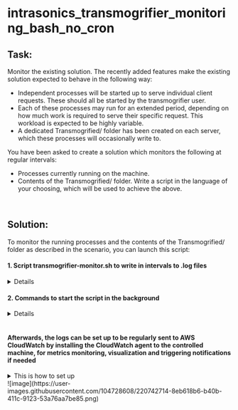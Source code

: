 # intrasonics_transmogrifier_monitoring_bash_no_cron

## Task:<br>
Monitor the existing solution. The recently added features make the existing solution expected to behave in the following way: 
-  Independent processes will be started up to serve individual client requests. These should all be started by the transmogrifier user. 
-  Each of these processes may run for an extended period, depending on how much work is required to serve their specific request. This workload is expected to be highly variable. 
-  A dedicated Transmogrified/ folder has been created on each server, which these processes will occasionally write to. 

You have been asked to create a solution which monitors the following at regular intervals:<br>
-  Processes currently running on the machine. 
-  Contents of the Transmogrified/ folder. 
Write a script in the language of your choosing, which will be used to achieve the above. 


<br>

## Solution:

To monitor the running processes and the contents of the Transmogrified/ folder as described in the scenario, you can launch this script:


#### 1. Script transmogrifier-monitor.sh to write in intervals to .log files


<details markdown=1><summary markdown="span">Details</summary>

``` sh
#!/bin/bash

# This script is to run indefinitely and periodically log information about the transmogrifier process and its associated files.

while true; do  # Start an infinite loop

  # Log the list of processes running the transmogrifier command, along with the hostname and current date/time, to a file called transmogrifier_process.log
  sudo printf "\n%s %s %s\n\n%s\n" "Processes lists for transmogrifier:" "$(hostname)" "$(date +"%Y-%m-%d %H:%M:%S")" "$(ps aux | grep transmogrifier)" >> /var/log/transmogrifier_process.log

  # Log the list of files in the Transmogrified directory, along with the hostname and current date/time, to a file called transmogrifier_files.log
  sudo printf "\n%s %s %s\n\n%s\n" "Flle list of transmogrifier:" "$(hostname)" "$(date +"%Y-%m-%d %H:%M:%S")" "$(ls -la /home/transmogrifier/Transmogrified/)" >> /var/log/transmogrifier_files.log

  sleep 300  # Wait for 300 seconds (5 minutes) before running the loop again
done


```
</details>

#### 2. Commands to start the script in the background


<details markdown=1><summary markdown="span">Details</summary>

``` sh
# This line grants execute permission to the transmogrifier-monitor.sh script, allowing it to be run as a command
sudo chmod +x /usr/local/bin/transmogrifier-monitor.sh  

# This line runs the transmogrifier-monitor.sh script in the background as a root user using the Bash shell
sudo bash transmogrifier-monitor.sh &  

```
</details>

<br>

#### Afterwards, the logs can be set up to be regularly sent to AWS CloudWatch by installing the CloudWatch agent to the controlled machine, for metrics monitoring, visualization and triggering notifications if needed

<details markdown=1><summary markdown="span">This is how to set up</summary>
<br>

To configure the CloudWatch agent to send the required logs to CloudWatch, follow these steps:

1. SSH into the EC2 instance hosting the servers that will run the Transmogrifier.

2. Download and install the CloudWatch Logs agent on the instance. 
``` sh
sudo curl https://s3.amazonaws.com/amazoncloudwatch-agent/amazon_linux/amd64/latest/amazon-cloudwatch-agent.rpm -O

sudo rpm -U ./amazon-cloudwatch-agent.rpm
```

3. Once installed, open the CloudWatch Logs agent configuration file located at /etc/awslogs/awslogs.conf.

4. Add log files that you want to monitor to the configuration file, specifying the log file location, log format, and destination log group in CloudWatch. Here is an example configuration entry:
``` sh
[/var/log/transmogrifier_process.log]
datetime_format = %Y-%m-%d %H:%M:%S
log_stream_name = {instance_id}
log_group_name = transmogrifier-log-group
```
In this example, we're monitoring the /var/log/transmogrifier_process.log file and sending its contents to a log group named transmogrifier-log-group in CloudWatch. The log_stream_name parameter will automatically include the instance ID in the log stream name, allowing you to distinguish between logs from different instances.

5. Once you have added all the log files you want to monitor, save the configuration file and restart the CloudWatch Logs agent with the following command:

```
sudo service awslogs restart
```

</details>
![image](https://user-images.githubusercontent.com/104728608/220742714-8eb618b6-b40b-411c-9123-53a76aa7be85.png)


